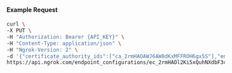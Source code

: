 <!-- Code generated for API Clients. DO NOT EDIT. -->
#### Example Request
```bash
curl \
-X PUT \
-H "Authorization: Bearer {API_KEY}" \
-H "Content-Type: application/json" \
-H "Ngrok-Version: 2" \
-d '{"certificate_authority_ids":["ca_2rmHAOAWJ6AW8dKxMFFROH6gx5S"],"enabled":true}' \
https://api.ngrok.com/endpoint_configurations/ec_2rmHAOl2Ki5xQuhNXdbF3ckfxqr/mutual_tls
